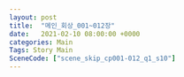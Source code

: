 ```yaml
---
layout: post
title:  "메인_회상_001~012장"
date:   2021-02-10 08:00:00 +0000
categories: Main
Tags: Story Main
SceneCode: ["scene_skip_cp001-012_q1_s10"]
---
```

